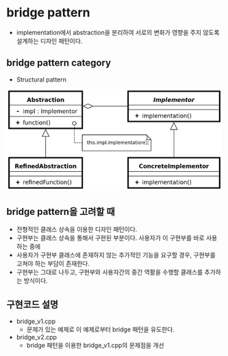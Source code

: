 # bridge pattern
* implementation에서 abstraction을 분리하여 서로의 변화가 영향을 주지 않도록 설계하는 디자인 패턴이다.

## bridge pattern category
* Structural pattern

![bridge](/docs/images/bridge.png)

## bridge pattern을 고려할 때
* 전형적인 클래스 상속을 이용한 디자인 패턴이다.
* 구현부는 클래스 상속을 통해서 구현된 부분이다. 사용자가 이 구현부를 바로 사용하는 중에
* 사용자가 구현부 클래스에 존재하지 않는 추가적인 기능을 요구할 경우, 구현부를 고쳐야 하는 부담이 존재한다.
* 구현부는 그대로 나두고, 구현부와 사용자간의 중간 역활을 수행할 클래스를 추가하는 방식이다.

## 구현코드 설명
* bridge_v1.cpp
	* 문제가 있는 예제로 이 예제로부터 bridge 패턴을 유도한다.
* bridge_v2.cpp
	* bridge 패턴을 이용한 bridge_v1.cpp의 문제점을 개선